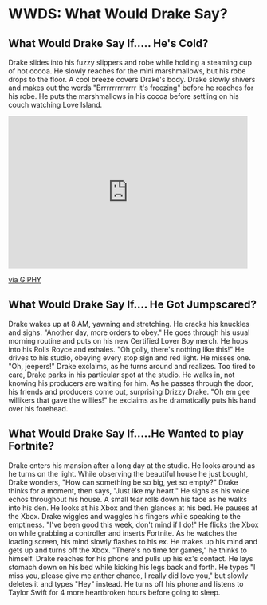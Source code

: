 # WWDS: What Would Drake Say?

<html>
<h2> What Would Drake Say If..... He's Cold?</h2>
<p> Drake slides into his fuzzy slippers and robe while holding a steaming cup of hot cocoa. He slowly reaches for the mini marshmallows, but his robe drops to the floor. A cool breeze covers Drake's body. Drake slowly shivers and makes out the words "Brrrrrrrrrrrrr it's freezing" before he reaches for his robe. He puts the marshmallows in his cocoa before settling on his couch watching Love Island. </p>
<iframe src="https://giphy.com/embed/11hNZtp1mnDmPm" width="480" height="306" frameBorder="0" class="giphy-embed" allowFullScreen></iframe><p><a href="https://giphy.com/gifs/drake-gif-11hNZtp1mnDmPm">via GIPHY</a></p>
<h2> What Would Drake Say If.... He Got Jumpscared?</h2>
<p> Drake wakes up at 8 AM, yawning and stretching. He cracks his knuckles and sighs. "Another day, more orders to obey." He goes through his usual morning routine and puts on his new Certified Lover Boy merch. He hops into his Rolls Royce and exhales. "Oh golly, there's nothing like this!" He drives to his studio, obeying every stop sign and red light. He misses one. "Oh, jeepers!" Drake exclaims, as he turns around and realizes. Too tired to care, Drake parks in his particular spot at the studio. He walks in, not knowing his producers are waiting for him. As he passes through the door, his friends and producers come out, surprising Drizzy Drake. "Oh em gee willikers that gave the willies!" he exclaims as he dramatically puts his hand over his forehead. </p>

<h2> What Would Drake Say If.....He Wanted to play Fortnite?</h2>
<p> Drake enters his mansion after a long day at the studio. He looks around as he turns on the light. While observing the beautiful house he just bought, Drake wonders, "How can something be so big, yet so empty?" Drake thinks for a moment, then says, "Just like my heart." He sighs as his voice echos throughout his house. A small tear rolls down his face as he walks into his den. He looks at his Xbox and then glances at his bed. He pauses at the Xbox. Drake wiggles and waggles his fingers while speaking to the emptiness. "I've been good this week, don't mind if I do!" He flicks the Xbox on while grabbing a controller and inserts Fortnite. As he watches the loading screen, his mind slowly flashes to his ex. He makes up his mind and gets up and turns off the Xbox. "There's no time for games," he thinks to himself. Drake reaches for his phone and pulls up his ex's contact. He lays stomach down on his bed while kicking his legs back and forth. He types "I miss you, please give me anther chance, I really did love you," but slowly deletes it and types "Hey" instead. He turns off his phone and listens to Taylor Swift for 4 more heartbroken hours before going to sleep. </p>
</html>
